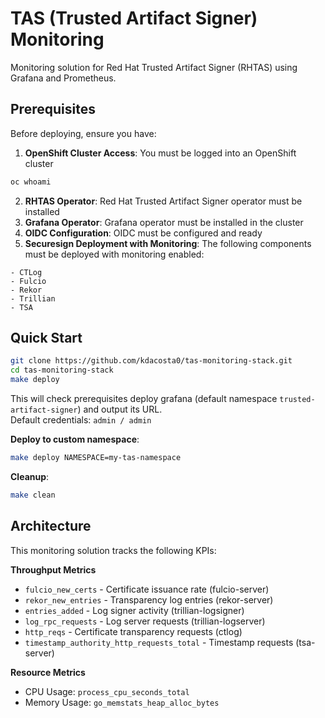 # TAS (Trusted Artifact Signer) Monitoring  

Monitoring solution for Red Hat Trusted Artifact Signer (RHTAS) using Grafana and Prometheus.  

## Prerequisites  

Before deploying, ensure you have:  

1. **OpenShift Cluster Access**: You must be logged into an OpenShift cluster  
```bash  
oc whoami  
```  
2. **RHTAS Operator**: Red Hat Trusted Artifact Signer operator must be installed  
3. **Grafana Operator**: Grafana operator must be installed in the cluster  
4. **OIDC Configuration**: OIDC must be configured and ready  
5. **Securesign Deployment with Monitoring**: The following components must be deployed with monitoring enabled:
```  
- CTLog  
- Fulcio  
- Rekor  
- Trillian  
- TSA  
```  

## Quick Start  

```bash  
git clone https://github.com/kdacosta0/tas-monitoring-stack.git  
cd tas-monitoring-stack  
make deploy  
```  
This will check prerequisites deploy grafana (default namespace `trusted-artifact-signer`) and output its URL.  
Default credentials: `admin / admin`  

**Deploy to custom namespace**:  
```bash  
make deploy NAMESPACE=my-tas-namespace  
```  

**Cleanup**:
```bash  
make clean  
```  


## Architecture  

This monitoring solution tracks the following KPIs:  

**Throughput Metrics**  
- `fulcio_new_certs` - Certificate issuance rate (fulcio-server)  
- `rekor_new_entries` - Transparency log entries (rekor-server)  
- `entries_added` - Log signer activity (trillian-logsigner)  
- `log_rpc_requests` - Log server requests (trillian-logserver)  
- `http_reqs` - Certificate transparency requests (ctlog)  
- `timestamp_authority_http_requests_total` - Timestamp requests (tsa-server)  

**Resource Metrics**  
- CPU Usage: `process_cpu_seconds_total`  
- Memory Usage: `go_memstats_heap_alloc_bytes`  